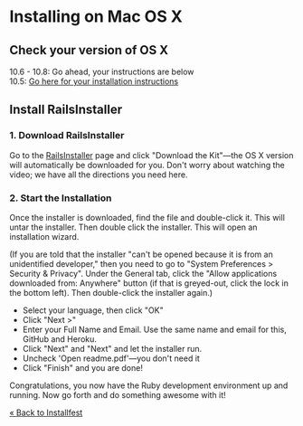 # Installing on Mac OS X

## Check your version of OS X

10.6 - 10.8: Go ahead, your instructions are below  
10.5: [Go here for your installation instructions](/installfest/install/osx-10-5)

## Install RailsInstaller

### 1. Download RailsInstaller

Go to the <a href="http://railsinstaller.org" target="_blank">RailsInstaller</a> 
page and click "Download the Kit"—the OS X version will 
automatically be downloaded for you. Don't worry about watching the video; we have all the directions you need here.

### 2. Start the Installation

Once the installer is downloaded, find the file and double-click it. This will untar the installer.
Then double click the installer. This will open an installation wizard. 

(If you are told that the installer "can't be opened because it is from an unidentified developer," 
then you need to go to "System Preferences > Security & Privacy". 
Under the General tab, click the "Allow applications downloaded from: Anywhere" button (if that is greyed-out, click the lock in the bottom left). 
Then double-click the installer again.)

* Select your language, then click "OK"
* Click "Next >"
* Enter your Full Name and Email. Use the same name and email for this, GitHub and Heroku. 
* Click "Next" and "Next" and let the installer run.
* Uncheck 'Open readme.pdf'—you don't need it
* Click "Finish" and you are done!

Congratulations, you now have the Ruby development environment up and running. Now go forth and do something awesome with it!

[« Back to Installfest](/installfest)
